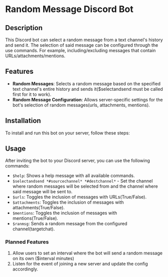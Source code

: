 # Random Message Discord Bot

## Description
This Discord bot can select a random message from a text channel's history and send it. The selection of said message can be configured through the use commands. For example, including/excluding messages that contain 
URLs/attachments/mentions.

## Features
- **Random Messages**: Selects a random message based on the specified text channel's entire history and sends it($selectandsend must be called first for it to work).
- **Random Message Configuration**: Allows server-specific settings for the bot's selection of random messages(urls, attachments, mentions).

## Installation
To install and run this bot on your server, follow these steps:


## Usage
After inviting the bot to your Discord server, you can use the following commands:
- `$help`: Shows a help message with all available commands.
- `$selectandsend *#sourcechannel* *#destchannel*` - Set the channel where random messages will be selected from and the channel where said message will be sent to.
- `$urls`: Toggles the inclusion of messages with URLs(True/False).
- `$attachments`: Toggles the inclusion of messages with attachments(True/False).
- `$mentions`: Toggles the inclusion of messages with mentions(True/False).
- `$ranmsg`: Sends a random message from the configured channel(targetchat).


### Planned Features
1. Allow users to set an interval where the bot will send a random message on its own ($interval minutes)
2. Listen for the event of joining a new server and update the config accordingly.




